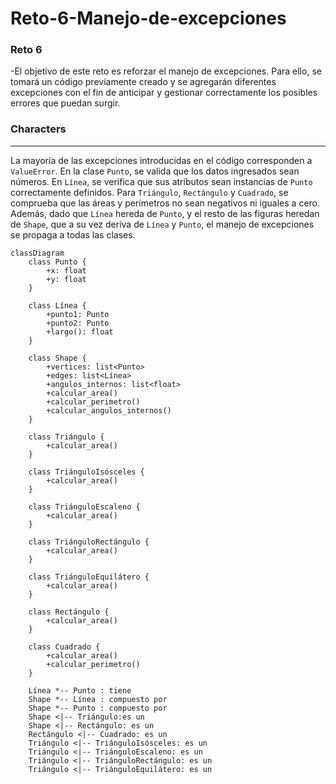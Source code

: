 # Reto-6-Manejo-de-excepciones
### Reto 6

-El objetivo de este reto es reforzar el manejo de excepciones. Para ello, se tomará un código previamente creado y se agregarán diferentes excepciones con el fin de anticipar y gestionar correctamente los posibles errores que puedan surgir.

### Characters
----
<p>La mayoría de las excepciones introducidas en el código corresponden a <code>ValueError</code>. En la clase <code>Punto</code>, se valida que los datos ingresados sean números. En <code>Línea</code>, se verifica que sus atributos sean instancias de <code>Punto</code> correctamente definidos. Para <code>Triángulo</code>, <code>Rectángulo</code> y <code>Cuadrado</code>, se comprueba que las áreas y perímetros no sean negativos ni iguales a cero. Además, dado que <code>Línea</code> hereda de <code>Punto</code>, y el resto de las figuras heredan de <code>Shape</code>, que a su vez deriva de <code>Línea</code> y <code>Punto</code>, el manejo de excepciones se propaga a todas las clases.</p>


``` mermaid
classDiagram
    class Punto {
        +x: float
        +y: float
    }
    
    class Línea {
        +punto1: Punto
        +punto2: Punto
        +largo(): float
    }
    
    class Shape {
        +vertices: list<Punto>
        +edges: list<Línea>
        +angulos_internos: list<float>
        +calcular_area()
        +calcular_perimetro()
        +calcular_angulos_internos()
    }

    class Triángulo {
        +calcular_area()
    }

    class TriánguloIsósceles {
        +calcular_area()
    }

    class TriánguloEscaleno {
        +calcular_area()
    }

    class TriánguloRectángulo {
        +calcular_area()
    }

    class TriánguloEquilátero {
        +calcular_area()
    }

    class Rectángulo {
        +calcular_area()
    }

    class Cuadrado {
        +calcular_area()
        +calcular_perimetro()
    }

    Línea *-- Punto : tiene
    Shape *-- Línea : compuesto por
    Shape *-- Punto : compuesto por
    Shape <|-- Triángulo:es un
    Shape <|-- Rectángulo: es un
    Rectángulo <|-- Cuadrado: es un
    Triángulo <|-- TriánguloIsósceles: es un
    Triángulo <|-- TriánguloEscaleno: es un
    Triángulo <|-- TriánguloRectángulo: es un
    Triángulo <|-- TriánguloEquilátero: es un
````
